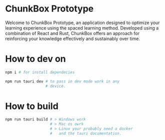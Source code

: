 # ChunkBox Prototype

Welcome to ChunkBox Prototype, an application designed to optimize your learning experience using the spaced learning method. Developed using a combination of React and Rust, ChunkBox offers an approach for reinforcing your knowledge effectively and sustainably over time.

# How to dev on

```sh
npm i # for install dependecies

npm run tauri dev # to pass in dev mode work in any
                  # device.
```

# How to build

```sh
npm run tauri build # > Windows work
                    # > Mac os owrk
                    # > Linux your probably need a docker
                    #   and the tauri documentation.

```
